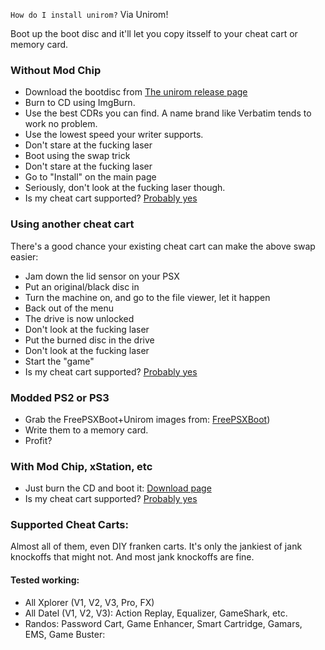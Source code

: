 `How do I install unirom?`
Via Unirom!


Boot up the boot disc and it'll let you copy itsself to your cheat cart or memory card.

### Without Mod Chip

- Download the bootdisc from [The unirom release page](https://github.com/JonathanDotCel/unirom8_bootdisc_and_firmware_for_ps1/releases/)
- Burn to CD using ImgBurn.
- Use the best CDRs you can find. A name brand like Verbatim tends to work no problem.
- Use the lowest speed your writer supports.
- Don't stare at the fucking laser
- Boot using the swap trick
- Don't stare at the fucking laser
- Go to "Install" on the main page
- Seriously, don't look at the fucking laser though.
- Is my cheat cart supported? [Probably yes](#supported-cheat-carts)

### Using another cheat cart

There's a good chance your existing cheat cart can make the above swap easier:

- Jam down the lid sensor on your PSX 
- Put an original/black disc in
- Turn the machine on, and go to the file viewer, let it happen
- Back out of the menu
- The drive is now unlocked
- Don't look at the fucking laser
- Put the burned disc in the drive
- Don't look at the fucking laser
- Start the "game"
- Is my cheat cart supported? [Probably yes](#supported-cheat-carts)

### Modded PS2 or PS3

- Grab the FreePSXBoot+Unirom images from: [FreePSXBoot](bit.ly/freepsxboot))
- Write them to a memory card.
- Profit?

### With Mod Chip, xStation, etc

- Just burn the CD and boot it: [Download page](https://github.com/JonathanDotCel/unirom8_bootdisc_and_firmware_for_ps1/releases/)
- Is my cheat cart supported? [Probably yes](#supported-cheat-carts)

### Supported Cheat Carts:

Almost all of them, even DIY franken carts.
It's only the jankiest of jank knockoffs that might not. And most jank knockoffs are fine.

#### Tested working:

- All Xplorer (V1, V2, V3, Pro, FX)
- All Datel (V1, V2, V3): Action Replay, Equalizer, GameShark, etc.
- Randos: Password Cart, Game Enhancer, Smart Cartridge, Gamars, EMS, Game Buster:
